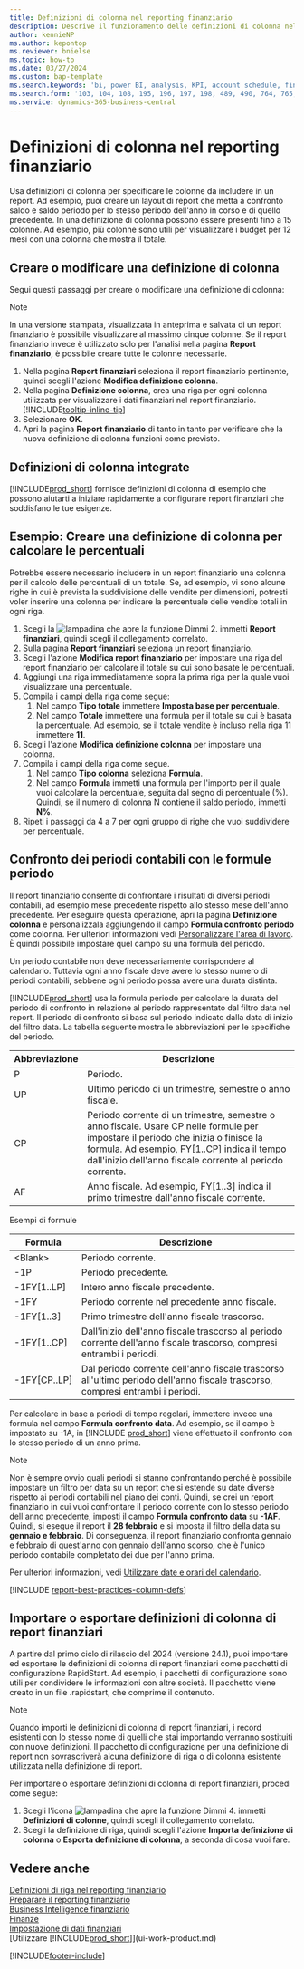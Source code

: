 ```yaml
---
title: Definizioni di colonna nel reporting finanziario
description: Descrive il funzionamento delle definizioni di colonna nel reporting finanziario.
author: kennieNP
ms.author: kepontop
ms.reviewer: bnielse
ms.topic: how-to
ms.date: 03/27/2024
ms.custom: bap-template
ms.search.keywords: 'bi, power BI, analysis, KPI, account schedule, financial report'
ms.search.form: '103, 104, 108, 195, 196, 197, 198, 489, 490, 764, 765, 766'
ms.service: dynamics-365-business-central
---
```


# Definizioni di colonna nel reporting finanziario

Usa definizioni di colonna per specificare le colonne da includere in un report. Ad esempio, puoi creare un layout di report che metta a confronto saldo e saldo periodo per lo stesso periodo dell'anno in corso e di quello precedente. In una definizione di colonna possono essere presenti fino a 15 colonne. Ad esempio, più colonne sono utili per visualizzare i budget per 12 mesi con una colonna che mostra il totale.

## Creare o modificare una definizione di colonna

Segui questi passaggi per creare o modificare una definizione di colonna:

> [!NOTE]
> In una versione stampata, visualizzata in anteprima e salvata di un report finanziario è possibile visualizzare al massimo cinque colonne. Se il report finanziario invece è utilizzato solo per l'analisi nella pagina **Report finanziario**, è possibile creare tutte le colonne necessarie.

1. Nella pagina **Report finanziari** seleziona il report finanziario pertinente, quindi scegli l'azione **Modifica definizione colonna**.
1. Nella pagina **Definizione colonna**, crea una riga per ogni colonna utilizzata per visualizzare i dati finanziari nel report finanziario. [!INCLUDE[tooltip-inline-tip](includes/tooltip-inline-tip_md.md)]
1. Selezionare **OK**.
1. Apri la pagina **Report finanziario** di tanto in tanto per verificare che la nuova definizione di colonna funzioni come previsto.

## Definizioni di colonna integrate

[!INCLUDE[prod_short](includes/prod_short.md)] fornisce definizioni di colonna di esempio che possono aiutarti a iniziare rapidamente a configurare report finanziari che soddisfano le tue esigenze.

<!-- update this when we release the new templates in 24.1
| Column definition code | Description | How to use this column definition | 
| ------------------- | ----------- | ------------------------------ | 
| TBA 1 | TBA 1 | TBA 1 |
| TBA 2 | TBA 2 | TBA 2 |
| TBA 3 | TBA 3 | TBA 3 |
| TBA 4 | TBA 4 | TBA 4 |
-->

## Esempio: Creare una definizione di colonna per calcolare le percentuali

Potrebbe essere necessario includere in un report finanziario una colonna per il calcolo delle percentuali di un totale. Se, ad esempio, vi sono alcune righe in cui è prevista la suddivisione delle vendite per dimensioni, potresti voler inserire una colonna per indicare la percentuale delle vendite totali in ogni riga.

1. Scegli la ![lampadina che apre la funzione Dimmi 2.](media/ui-search/search_small.png "Informazioni sull'operazione che si desidera eseguire") immetti **Report finanziari**, quindi scegli il collegamento correlato.
1. Sulla pagina **Report finanziari** seleziona un report finanziario.  
1. Scegli l'azione **Modifica report finanziario** per impostare una riga del report finanziario per calcolare il totale su cui sono basate le percentuali.  
1. Aggiungi una riga immediatamente sopra la prima riga per la quale vuoi visualizzare una percentuale.  
1. Compila i campi della riga come segue: 
    1. Nel campo **Tipo totale** immettere **Imposta base per percentuale**. 
    1. Nel campo **Totale** immettere una formula per il totale su cui è basata la percentuale. Ad esempio, se il totale vendite è incluso nella riga 11 immettere **11**.  
1. Scegli l'azione **Modifica definizione colonna** per impostare una colonna.  
1. Compila i campi della riga come segue. 
    1. Nel campo **Tipo colonna** seleziona **Formula**. 
    1. Nel campo **Formula** immetti una formula per l'importo per il quale vuoi calcolare la percentuale, seguita dal segno di percentuale (%). Quindi, se il numero di colonna N contiene il saldo periodo, immetti **N%**.  
1. Ripeti i passaggi da 4 a 7 per ogni gruppo di righe che vuoi suddividere per percentuale.

## Confronto dei periodi contabili con le formule periodo

Il report finanziario consente di confrontare i risultati di diversi periodi contabili, ad esempio mese precedente rispetto allo stesso mese dell'anno precedente. Per eseguire questa operazione, apri la pagina **Definizione colonna** e personalizzala aggiungendo il campo **Formula confronto periodo** come colonna. Per ulteriori informazioni vedi [Personalizzare l'area di lavoro](ui-personalization-user.md). È quindi possibile impostare quel campo su una formula del periodo.  

Un periodo contabile non deve necessariamente corrispondere al calendario. Tuttavia ogni anno fiscale deve avere lo stesso numero di periodi contabili, sebbene ogni periodo possa avere una durata distinta.  

[!INCLUDE[prod_short](includes/prod_short.md)] usa la formula periodo per calcolare la durata del periodo di confronto in relazione al periodo rappresentato dal filtro data nel report. Il periodo di confronto si basa sul periodo indicato dalla data di inizio del filtro data. La tabella seguente mostra le abbreviazioni per le specifiche del periodo.

| Abbreviazione | Descrizione                                                                           |
| ------------ | ------------------------------------------------------------------------------------- |
| P            | Periodo.                                                                                |
| UP           | Ultimo periodo di un trimestre, semestre o anno fiscale.                                   |
| CP           | Periodo corrente di un trimestre, semestre o anno fiscale. Usare CP nelle formule per impostare il periodo che inizia o finisce la formula. Ad esempio, FY\[1..CP\] indica il tempo dall'inizio dell'anno fiscale corrente al periodo corrente.|
| AF           | Anno fiscale. Ad esempio, FY\[1..3\] indica il primo trimestre dall'anno fiscale corrente. |

Esempi di formule

| Formula | Descrizione |
|-----|-----|
| \<Blank\>       | Periodo corrente. |
| \-1P            | Periodo precedente.            |
| \-1FY\[1..LP\]  | Intero anno fiscale precedente.                  |
| \-1FY           | Periodo corrente nel precedente anno fiscale.       |
| \-1FY\[1..3\]   | Primo trimestre dell'anno fiscale trascorso.        |
| \-1FY\[1..CP\]  | Dall'inizio dell'anno fiscale trascorso al periodo corrente dell'anno fiscale trascorso, compresi entrambi i periodi. |
| \-1FY\[CP..LP\] | Dal periodo corrente dell'anno fiscale trascorso all'ultimo periodo dell'anno fiscale trascorso, compresi entrambi i periodi.   |

Per calcolare in base a periodi di tempo regolari, immettere invece una formula nel campo **Formula confronto data**. Ad esempio, se il campo è impostato su -1A, in [!INCLUDE [prod_short](includes/prod_short.md)] viene effettuato il confronto con lo stesso periodo di un anno prima.

> [!NOTE]
> Non è sempre ovvio quali periodi si stanno confrontando perché è possibile impostare un filtro per data su un report che si estende su date diverse rispetto ai periodi contabili nel piano dei conti. Quindi, se crei un report finanziario in cui vuoi confrontare il periodo corrente con lo stesso periodo dell'anno precedente, imposti il campo **Formula confronto data** su **-1AF**. Quindi, si esegue il report il **28 febbraio** e si imposta il filtro della data su **gennaio e febbraio**. Di conseguenza, il report finanziario confronta gennaio e febbraio di quest'anno con gennaio dell'anno scorso, che è l'unico periodo contabile completato dei due per l'anno prima.  

Per ulteriori informazioni, vedi [Utilizzare date e orari del calendario](ui-enter-date-ranges.md).

[!INCLUDE [report-best-practices-column-defs](includes/report-best-practices-column-defs.md)]

## Importare o esportare definizioni di colonna di report finanziari

A partire dal primo ciclo di rilascio del 2024 (versione 24.1), puoi importare ed esportare le definizioni di colonna di report finanziari come pacchetti di configurazione RapidStart. Ad esempio, i pacchetti di configurazione sono utili per condividere le informazioni con altre società. Il pacchetto viene creato in un file .rapidstart, che comprime il contenuto.

> [!NOTE]
> Quando importi le definizioni di colonna di report finanziari, i record esistenti con lo stesso nome di quelli che stai importando verranno sostituiti con nuove definizioni. Il pacchetto di configurazione per una definizione di report non sovrascriverà alcuna definizione di riga o di colonna esistente utilizzata nella definizione di report.

Per importare o esportare definizioni di colonna di report finanziari, procedi come segue:

1. Scegli l'icona ![lampadina che apre la funzione Dimmi 4.](media/ui-search/search_small.png "Informazioni sull'operazione che si desidera eseguire") immetti **Definizioni di colonne**, quindi scegli il collegamento correlato.
1. Scegli la definizione di riga, quindi scegli l'azione **Importa definizione di colonna** o **Esporta definizione di colonna**, a seconda di cosa vuoi fare.

## Vedere anche

[Definizioni di riga nel reporting finanziario](bi-row-definitions.md)  
[Preparare il reporting finanziario](bi-how-work-account-schedule.md)  
[Business Intelligence finanziario](bi.md)  
[Finanze](finance.md)  
[Impostazione di dati finanziari](finance-setup-finance.md)  
[Utilizzare [!INCLUDE[prod_short](includes/prod_short.md)]](ui-work-product.md)  

[!INCLUDE[footer-include](includes/footer-banner.md)]
